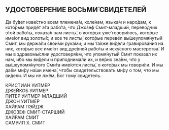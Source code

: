 ## УДОСТОВЕРЕ́НИЕ ВОСЬМИ́ СВИДЕ́ТЕЛЕЙ

Да бу́дет изве́стно всем племена́м, коле́нам, языка́м и наро́дам, к кото́рым придёт э́та рабо́та, что Джо́зеф Смит-мла́дший, перево́дчик э́той рабо́ты, показа́л нам листы́, о кото́рых уже́ говори́лось, кото́рые име́ют вид золоты́х; и все те листы́, кото́рые перевёл вы́шеупомя́нутый Смит, мы держа́ли свои́ми рука́ми; и мы та́кже ви́дели гравирова́ния на них, кото́рые все име́ют вид дре́вней рабо́ты и иску́сного мастерства́. И мы в здравомы́слии удостоверя́ем, что упомя́нутый Смит показа́л их нам, и́бо мы ви́дели и приподнима́ли их, и ве́рно зна́ем, что у вы́шеупомя́нутого Сми́та име́ются листы́, о кото́рых мы говори́ли. И мы даём ми́ру на́ши имена́, что́бы свиде́тельствовать ми́ру о том, что мы ви́дели. И мы не лжём, Бог тому́ свиде́тель.

КРИСТИА́Н УИ́ТМЕР\
ДЖЕ́ЙКОБ УИ́ТМЕР\
ПИ́ТЕР УИ́ТМЕР-МЛА́ДШИЙ\
ДЖОН УИ́ТМЕР\
ХА́ЙРАМ ПЭЙДЖ\
ДЖО́ЗЕФ СМИТ-СТА́РШИЙ\
ХА́ЙРАМ СМИТ\
САМУИ́Л Х. СМИТ

<div style="page-break-after: always;"></div>
